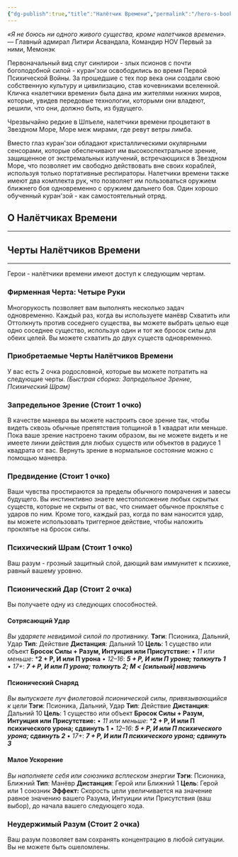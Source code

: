 ```yaml
---
{"dg-publish":true,"title":"Налётчик Времени","permalink":"/hero-s-book/2-ancestries/4-time-raider/","dgPassFrontmatter":true}
---
```


*«Я не боюсь ни одного живого существа, кроме налетчиков времени».*
— Главный адмирал Литири Асвандала, Командир HOV Первый за ними, Мемонэк

Первоначальный вид слуг синлирои - злых псионов с почти богоподобной силой - куран'зои освободились во время Первой Психической Войны. За прошедшие с тех пор века они создали свою собственную культуру и цивилизацию, став кочевниками вселенной. Кличка «налетчики времени» была дана им жителями нижних миров, которые, увидев передовые технологии, которыми они владеют, решили, что они, должно быть, из будущего.

Чрезвычайно редкие в Шпъеле, налетчики времени процветают в Звездном Море, Море меж мирами, где ревут ветры лимба.

Вместо глаз куран'зои обладают кристаллическими окулярными сенсорами, которые обеспечивают им высокоспектральное зрение, защищенное от экстремальных излучений, встречающихся в Звездном Море, что позволяет им свободно действовать вне своих кораблей, используя только портативные респираторы. Налетчики времени также имеют два комплекта рук, что позволяет им пользоваться оружием ближнего боя одновременно с оружием дальнего боя. Один хорошо обученный куран'зой - как самостоятельный отряд.
## О Налётчиках Времени
---


## Черты Налётчиков Времени
---
Герои - налётчики времени имеют доступ к следующим чертам.
### Фирменная Черта: Четыре Руки
Многорукость позволяет вам выполнять несколько задач одновременно. Каждый раз, когда вы используете манёвр Схватить или Оттолкнуть против соседнего существа, вы можете выбрать целью еще одно соседнее существо, используя один и тот же бросок силы для обеих целей. Вы можете схватить до двух существ одновременно.

### Приобретаемые Черты Налётчиков Времени
У вас есть 2 очка родословной, которые вы можете потратить на следующие черты.
*(Быстрая сборка: Запредельное Зрение, Психический Шрам)*
### **Запредельное Зрение (Стоит 1 очко)**
В качестве маневра вы можете настроить свое зрение так, чтобы видеть сквозь обычные препятствия толщиной в 1 квадрат или меньше. Пока ваше зрение настроено таким образом, вы не можете видеть и не имеете линии действия для любых существ или объектов в радиусе 1 квадрата от вас. Вернуть зрение в нормальное состояние можно с помощью маневра.
### **Предвидение (Стоит 1 очко)**
Ваши чувства простираются за пределы обычного помрачения и завесы будущего. Вы инстинктивно знаете местоположение любых скрытых существ, которые не скрыты от вас, что снимает обычное проклятье с ударов по ним. Кроме того, каждый раз, когда по вам наносится удар, вы можете использовать триггерное действие, чтобы наложить проклятье на бросок силы.
### **Психический Шрам (Стоит 1 очко)**
Ваш разум - грозный защитный слой, дающий вам иммунитет к психике, равный вашему уровню.
### **Псионический Дар (Стоит 2 очка)**
Вы получаете одну из следующих способностей.
#### Сотрясающий Удар
*Вы ударяете невидимой силой по противнику.*
**Тэги**: Псионика, Дальний, Удар **Тип**: Действие
**Дистанция**: Дальний 10 **Цель**: 1 существо или объект
**Бросок Силы + Разум, Интуиция или Присутствие:**
• *11 или меньше*: ***2 + Р, И или П урона**
• *12–16*: ***5 + Р, И или П урона; толкнуть 1***
• *17+*: ***7 + Р, И или П урона; толкнуть 2; М < [сильный] навзничь***
#### Псионический Снаряд
*Вы выпускаете луч фиолетовой псионической силы, привязывающийся к цели*
**Тэги**: Псионика, Дальний, Удар **Тип**: Действие
**Дистанция**: Дальний 10 **Цель**: 1 существо или объект
**Бросок Силы + Разум, Интуиция или Присутствие:**
• *11 или меньше*: ***2 + Р, И или П психического урона; сдвинуть 1**
• *12–16*: ***5 + Р, И или П психического урона; сдвинуть 2***
• *17+*: ***7 + Р, И или П психического урона; сдвинуть 3***
#### Малое Ускорение
*Вы наполняете себя или союзника всплеском энергии*
**Тэги**: Псионика, Ближний **Тип**: Манёвр
**Дистанция**: Герой или Ближний 1 **Цель**: Герой или 1 союзник
**Эффект:** Скорость цели увеличивается на значение равное значению вашего Разума, Интуиции или Присутствия (ваш выбор), до начала вашего следующего хода.
### **Неудержимый Разум  (Стоит 2 очка)**
Ваш разум позволяет вам сохранять концентрацию в любой ситуации. Вы не можете быть ошеломлены.